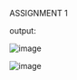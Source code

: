 ASSIGNMENT 1

output:





![image](https://user-images.githubusercontent.com/90429544/191643343-1b3c6d59-e965-411b-8e09-ab375271b36b.png)



![image](https://user-images.githubusercontent.com/90429544/191643053-b3cc886e-61f3-4a70-976b-4819281ba080.png)
